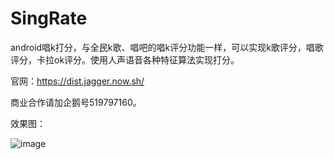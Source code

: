 # SingRate
android唱k打分，与全民k歌、唱吧的唱k评分功能一样，可以实现k歌评分，唱歌评分，卡拉ok评分。使用人声语音各种特征算法实现打分。

官网：https://dist.jagger.now.sh/

商业合作请加企鹅号519797160。

效果图：

![image](https://github.com/KaLongChan/SingRate/blob/master/imgs/S81128-115004.jpg)
